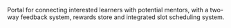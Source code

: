 Portal for connecting interested learners with potential mentors, with a two-way feedback system,
rewards store and integrated slot scheduling system.
